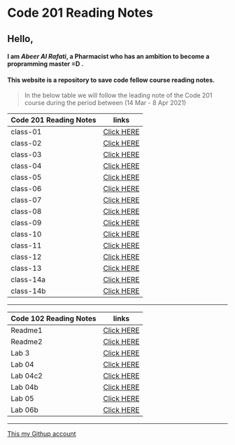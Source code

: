 
#  Code 201 Reading Notes 

## Hello, 

#### I am *Abeer Al Rafati*, a Pharmacist who has an ambition to become a propramming master =D .


#### This website is a repository to save code fellow course reading notes.

> In the below table we will follow the leading note of the Code 201 course during the period between (14 Mar - 8 Apr 2021)



| Code 201 Reading Notes                 |      links                                                               |
| -------------------------------------  | -------------------------------------------------------------------------|
|   class-01                             |[Click HERE]( https://abeeral-rafati.github.io/Read_Note/201/class-01)    |
|   class-02                             |[Click HERE]( https://abeeral-rafati.github.io/Read_Note/201/class-02)    |
|   class-03                             |[Click HERE]( https://abeeral-rafati.github.io/Read_Note/201/class-03)    |
|   class-04                             |[Click HERE]( https://abeeral-rafati.github.io/Read_Note/201/class-04)    |
|   class-05                             |[Click HERE]( https://abeeral-rafati.github.io/Read_Note/201/class-05)    |
|   class-06                             |[Click HERE]( https://abeeral-rafati.github.io/Read_Note/201/class-06)    |
|   class-07                             |[Click HERE]( https://abeeral-rafati.github.io/Read_Note/201/class-07)    |
|   class-08                             |[Click HERE]( https://abeeral-rafati.github.io/Read_Note/201/class-08)    |
|   class-09                             |[Click HERE]( https://abeeral-rafati.github.io/Read_Note/201/class-09)    |
|   class-10                             |[Click HERE]( https://abeeral-rafati.github.io/Read_Note/201/class-10)    |
|   class-11                             |[Click HERE]( https://abeeral-rafati.github.io/Read_Note/201/class-11)    |
|   class-12                             |[Click HERE]( https://abeeral-rafati.github.io/Read_Note/201/class-12)    |
|   class-13                             |[Click HERE]( https://abeeral-rafati.github.io/Read_Note/201/class-new)   |
|   class-14a                            |[Click HERE]( https://abeeral-rafati.github.io/Read_Note/201/class-14a)   |
|   class-14b                            |[Click HERE]( https://abeeral-rafati.github.io/Read_Note/201/class-14b)   |

---------------------------------------------


| Code 102 Reading Notes                 |      links                                                               |
| -------------------------------------  | -------------------------------------------------------------------------|
| Readme1                                |[Click HERE]( https://abeeral-rafati.github.io/Read_Note/102/Readme1)     |
| Readme2                                |[Click HERE](https://abeeral-rafati.github.io/Read_Note/102/Readme2)      |
| Lab 3                                  |[Click HERE](https://abeeral-rafati.github.io/Read_Note/102/Readme_lab3)  |
| Lab 04                                 |[Click HERE](https://abeeral-rafati.github.io/Read_Note/102/Read_04)      |
| Lab 04c2                               |[Click HERE](https://abeeral-rafati.github.io/Read_Note/102/Read_04c2)    |
| Lab 04b                                |[Click HERE](https://abeeral-rafati.github.io/Read_Note/102/Read_04b)     |
| Lab 05                                 |[Click HERE](https://abeeral-rafati.github.io/Read_Note/102/Read_05)      |
| Lab 06b                                |[Click HERE](https://abeeral-rafati.github.io/Read_Note/102/Read_06b)     |


-------------------------------------------------


[This my Githup account](https://github.com/AbeerAl-Rafati) 
